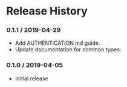 # Release History

### 0.1.1 / 2019-04-29

* Add AUTHENTICATION.md guide.
* Update documentation for common types.

### 0.1.0 / 2019-04-05

* Initial release
